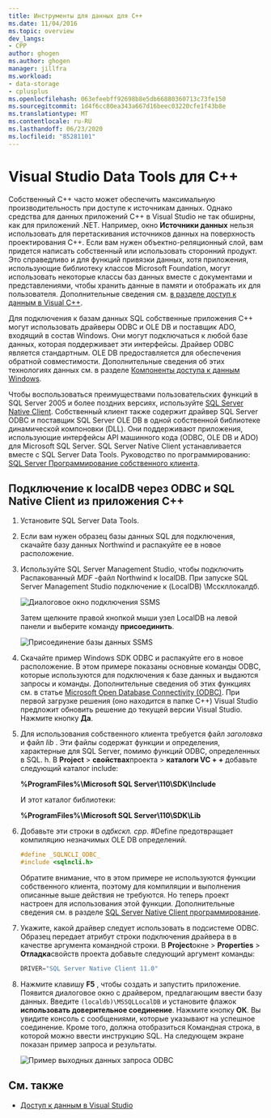 ```yaml
---
title: Инструменты для данных для C++
ms.date: 11/04/2016
ms.topic: overview
dev_langs:
- CPP
author: ghogen
ms.author: ghogen
manager: jillfra
ms.workload:
- data-storage
- cplusplus
ms.openlocfilehash: 063efeebff92698b8e5db66880360713c73fe150
ms.sourcegitcommit: 1d4f6cc80ea343a667d16beec03220cfe1f43b8e
ms.translationtype: MT
ms.contentlocale: ru-RU
ms.lasthandoff: 06/23/2020
ms.locfileid: "85281101"
---
```

# <a name="visual-studio-data-tools-for-c"></a>Visual Studio Data Tools для C++

Собственный C++ часто может обеспечить максимальную производительность при доступе к источникам данных. Однако средства для данных приложений C++ в Visual Studio не так обширны, как для приложений .NET. Например, окно **Источники данных** нельзя использовать для перетаскивания источников данных на поверхность проектирования C++. Если вам нужен объектно-реляционный слой, вам придется написать собственный или использовать сторонний продукт. Это справедливо и для функций привязки данных, хотя приложения, использующие библиотеку классов Microsoft Foundation, могут использовать некоторые классы баз данных вместе с документами и представлениями, чтобы хранить данные в памяти и отображать их для пользователя. Дополнительные сведения см. [в разделе доступ к данным в Visual C++](/cpp/data/data-access-in-cpp).

Для подключения к базам данных SQL собственные приложения C++ могут использовать драйверы ODBC и OLE DB и поставщик ADO, входящий в состав Windows. Они могут подключаться к любой базе данных, которая поддерживает эти интерфейсы. Драйвер ODBC является стандартным. OLE DB предоставляется для обеспечения обратной совместимости. Дополнительные сведения об этих технологиях данных см. в разделе [Компоненты доступа к данным Windows](/previous-versions/windows/desktop/ms692897(v=vs.85)).

Чтобы воспользоваться преимуществами пользовательских функций в SQL Server 2005 и более поздних версиях, используйте [SQL Server Native Client](/sql/relational-databases/native-client/sql-server-native-client). Собственный клиент также содержит драйвер SQL Server ODBC и поставщик SQL Server OLE DB в одной собственной библиотеке динамической компоновки (DLL). Они поддерживают приложения, использующие интерфейсы API машинного кода (ODBC, OLE DB и ADO) для Microsoft SQL Server. SQL Server Native Client устанавливается вместе с SQL Server Data Tools. Руководство по программированию: [SQL Server Программирование собственного клиента](/sql/relational-databases/native-client/sql-server-native-client-programming).

## <a name="to-connect-to-localdb-through-odbc-and-sql-native-client-from-a-c-application"></a>Подключение к localDB через ODBC и SQL Native Client из приложения C++

1. Установите SQL Server Data Tools.

2. Если вам нужен образец базы данных SQL для подключения, скачайте базу данных Northwind и распакуйте ее в новое расположение.

3. Используйте SQL Server Management Studio, чтобы подключить Распакованный *MDF* -файл Northwind к localDB. При запуске SQL Server Management Studio подключение к (LocalDB) \Мсскллокалдб.

   ![Диалоговое окно подключения SSMS](../data-tools/media/raddata-ssms-connect-dialog.png)

   Затем щелкните правой кнопкой мыши узел LocalDB на левой панели и выберите команду **присоединить**.

   ![Присоединение базы данных SSMS](../data-tools/media/raddata-ssms-attach-database.png)

4. Скачайте пример Windows SDK ODBC и распакуйте его в новое расположение. В этом примере показаны основные команды ODBC, которые используются для подключения к базе данных и выдаются запросы и команды. Дополнительные сведения об этих функциях см. в статье [Microsoft Open Database Connectivity (ODBC)](/sql/odbc/microsoft-open-database-connectivity-odbc). При первой загрузке решения (оно находится в папке C++) Visual Studio предложит обновить решение до текущей версии Visual Studio. Нажмите кнопку **Да**.

5. Для использования собственного клиента требуется файл *заголовка* и файл *lib* . Эти файлы содержат функции и определения, характерные для SQL Server, помимо функций ODBC, определенных в SQL. h. В **Project**  >  **свойствах**проекта  >  **каталоги VC + +** добавьте следующий каталог include:

   **%ProgramFiles%\Microsoft SQL Server\110\SDK\Include**

   И этот каталог библиотеки:

   **%ProgramFiles%\Microsoft SQL Server\110\SDK\Lib**

6. Добавьте эти строки в *одбкскл. cpp*. #Define предотвращает компиляцию незначимых OLE DB определений.

   ```cpp
   #define _SQLNCLI_ODBC_
   #include <sqlncli.h>
   ```

    Обратите внимание, что в этом примере не используются функции собственного клиента, поэтому для компиляции и выполнения описанные выше действия не требуются. Но теперь проект настроен для использования этой функции. Дополнительные сведения см. в разделе [SQL Server Native Client программирование](/sql/relational-databases/native-client/sql-server-native-client).

7. Укажите, какой драйвер следует использовать в подсистеме ODBC. Образец передает атрибут строки подключения драйвера в в качестве аргумента командной строки. В **Project**окне  >  **Properties**  >  **Отладка**свойств проекта добавьте следующий аргумент команды:

   ```cpp
   DRIVER="SQL Server Native Client 11.0"
   ```

8. Нажмите клавишу **F5** , чтобы создать и запустить приложение. Появится диалоговое окно с драйвером, предлагающим ввести базу данных. Введите `(localdb)\MSSQLLocalDB` и установите флажок **использовать доверительное соединение**. Нажмите кнопку **ОК**. Вы увидите консоль с сообщениями, которые указывают на успешное соединение. Кроме того, должна отобразиться Командная строка, в которой можно ввести инструкцию SQL. На следующем экране показан пример запроса и результаты.

   ![Пример выходных данных запроса ODBC](../data-tools/media/raddata-odbc-sample-query-output.png)

## <a name="see-also"></a>См. также

- [Доступ к данным в Visual Studio](../data-tools/accessing-data-in-visual-studio.md)
